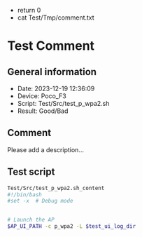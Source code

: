 + return 0
+ cat Test/Tmp/comment.txt
# Test Comment

## General information

- Date:       2023-12-19 12:36:09
- Device:     Poco_F3
- Script:     Test/Src/test_p_wpa2.sh
- Result:     Good/Bad

## Comment

Please add a description...

## Test script

```bash
Test/Src/test_p_wpa2.sh_content
#!/bin/bash
#set -x  # Debug mode


# Launch the AP
$AP_UI_PATH -c p_wpa2 -L $test_ui_log_dir
```